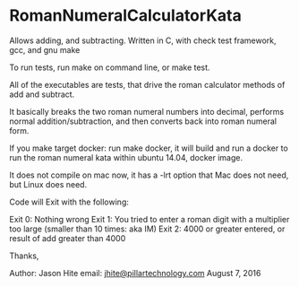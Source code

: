 # RomanNumeralCalculatorKata
Allows adding, and subtracting.  Written in C, with check test framework, gcc, and gnu make

To run tests, run make on command line, or make test.

All of the executables are tests, that drive the roman calculator methods of add and subtract.

It basically breaks the two roman numeral numbers into decimal, performs normal addition/subtraction, and then converts back into roman numeral form.

If you make target docker: run make docker, it will build and run a docker to run the roman numeral kata within ubuntu 14.04, docker image.

It does not compile on mac now, it has a -lrt option that Mac does not need, but Linux does need.

Code will Exit with the following:

Exit 0: Nothing wrong
Exit 1: You tried to enter a roman digit with a multiplier too large (smaller than 10 times: aka IM)
Exit 2: 4000 or greater entered, or result of add greater than 4000


Thanks,

Author: Jason Hite
email: jhite@pillartechnology.com
August 7, 2016


